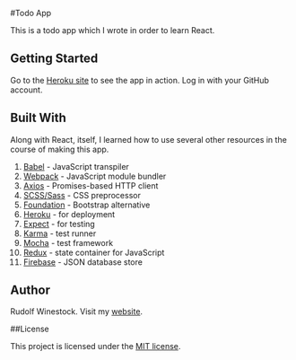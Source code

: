 #Todo App

This is a todo app which I wrote in order to learn React.

## Getting Started
Go to the [Heroku site](https://evening-lowlands-28946.herokuapp.com) to see the app in action.  Log in with your GitHub account.

## Built With

Along with React, itself, I learned how to use several other resources in the course of making this app.

1. [Babel](http://babeljs.io) - JavaScript transpiler
1. [Webpack](http://webpack.js.org/) - JavaScript module bundler
1. [Axios](http://github.com/mzabriskie/axios) - Promises-based HTTP client
1. [SCSS/Sass](http://sass-lang.com/) - CSS preprocessor
1. [Foundation](http://foundation.zurb.com) - Bootstrap alternative
1. [Heroku](https://www.heroku.com/) - for deployment
1. [Expect](http://github.com/mjackson/expect) - for testing
1. [Karma](http://karma-runner.github.io/) - test runner
1. [Mocha](http://mochajs.org/) - test framework
1. [Redux](http://redux.js.org/) - state container for JavaScript
1. [Firebase](http://firebase.google.com/) - JSON database store

## Author

Rudolf Winestock.  Visit my [website](http://www.winestockwebdesign.com/).

##License

This project is licensed under the [MIT license](https://opensource.org/licenses/MIT).